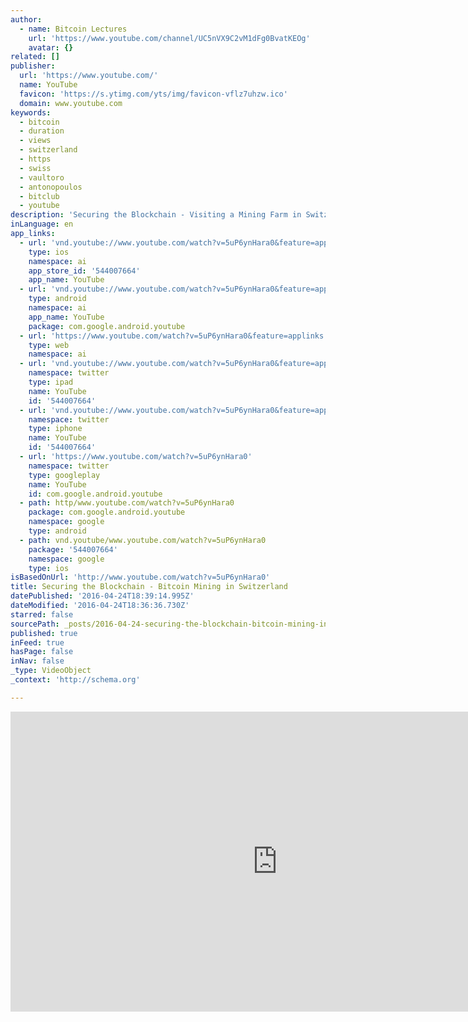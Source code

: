 ```yaml
---
author:
  - name: Bitcoin Lectures
    url: 'https://www.youtube.com/channel/UC5nVX9C2vM1dFg0BvatKEOg'
    avatar: {}
related: []
publisher:
  url: 'https://www.youtube.com/'
  name: YouTube
  favicon: 'https://s.ytimg.com/yts/img/favicon-vflz7uhzw.ico'
  domain: www.youtube.com
keywords:
  - bitcoin
  - duration
  - views
  - switzerland
  - https
  - swiss
  - vaultoro
  - antonopoulos
  - bitclub
  - youtube
description: 'Securing the Blockchain - Visiting a Mining Farm in Switzerland Guido Rudolphi of CryptoCash invited a Meetup group to visit his mining farm in Linthal, Switzerland. The video was created by Lucas Betschart (@lucas_lclc) and Roger Darin (@rogerdarin) The music is by Toby + Decap ( https://www.youtube.com/watch?v=YbzNJr26H-4 ), you can send Bitcoin tips to: 1C4iVs2E659ksBK8gVEyQw229ZoESCoyK1 Bitcoin QR Code: http://i.imgur.com/i7G12Un.png Additional footage was taken by Sergei Klammer.'
inLanguage: en
app_links:
  - url: 'vnd.youtube://www.youtube.com/watch?v=5uP6ynHara0&feature=applinks'
    type: ios
    namespace: ai
    app_store_id: '544007664'
    app_name: YouTube
  - url: 'vnd.youtube://www.youtube.com/watch?v=5uP6ynHara0&feature=applinks'
    type: android
    namespace: ai
    app_name: YouTube
    package: com.google.android.youtube
  - url: 'https://www.youtube.com/watch?v=5uP6ynHara0&feature=applinks'
    type: web
    namespace: ai
  - url: 'vnd.youtube://www.youtube.com/watch?v=5uP6ynHara0&feature=applinks'
    namespace: twitter
    type: ipad
    name: YouTube
    id: '544007664'
  - url: 'vnd.youtube://www.youtube.com/watch?v=5uP6ynHara0&feature=applinks'
    namespace: twitter
    type: iphone
    name: YouTube
    id: '544007664'
  - url: 'https://www.youtube.com/watch?v=5uP6ynHara0'
    namespace: twitter
    type: googleplay
    name: YouTube
    id: com.google.android.youtube
  - path: http/www.youtube.com/watch?v=5uP6ynHara0
    package: com.google.android.youtube
    namespace: google
    type: android
  - path: vnd.youtube/www.youtube.com/watch?v=5uP6ynHara0
    package: '544007664'
    namespace: google
    type: ios
isBasedOnUrl: 'http://www.youtube.com/watch?v=5uP6ynHara0'
title: Securing the Blockchain - Bitcoin Mining in Switzerland
datePublished: '2016-04-24T18:39:14.995Z'
dateModified: '2016-04-24T18:36:36.730Z'
starred: false
sourcePath: _posts/2016-04-24-securing-the-blockchain-bitcoin-mining-in-switzerland.md
published: true
inFeed: true
hasPage: false
inNav: false
_type: VideoObject
_context: 'http://schema.org'

---
```

<iframe src="http://cdn.embedly.com/widgets/media.html?src=https%3A%2F%2Fwww.youtube.com%2Fembed%2F5uP6ynHara0%3Ffeature%3Doembed&amp;url=https%3A%2F%2Fwww.youtube.com%2Fwatch%3Fv%3D5uP6ynHara0&amp;image=https%3A%2F%2Fi.ytimg.com%2Fvi%2F5uP6ynHara0%2Fhqdefault.jpg&amp;key=b7d04c9b404c499eba89ee7072e1c4f7&amp;type=text%2Fhtml&amp;schema=youtube" width="854" height="480" scrolling="no" frameborder="0" allowfullscreen="" style=""></iframe>